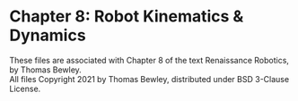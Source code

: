 # Chapter 8: Robot Kinematics & Dynamics
These files are associated with Chapter 8 of the text Renaissance Robotics, by Thomas Bewley.<BR>
All files Copyright 2021 by Thomas Bewley, distributed under BSD 3-Clause License.